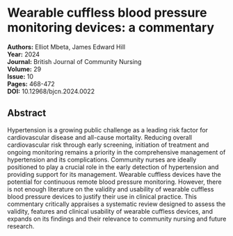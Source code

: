 # Wearable cuffless blood pressure monitoring devices: a commentary

**Authors:** Elliot Mbeta, James Edward Hill  
**Year:** 2024  
**Journal:** British Journal of Community Nursing  
**Volume:** 29  
**Issue:** 10  
**Pages:** 468-472  
**DOI:** 10.12968/bjcn.2024.0022  

## Abstract
Hypertension is a growing public challenge as a leading risk factor for cardiovascular disease and all-cause mortality. Reducing overall cardiovascular risk through early screening, initiation of treatment and ongoing monitoring remains a priority in the comprehensive management of hypertension and its complications. Community nurses are ideally positioned to play a crucial role in the early detection of hypertension and providing support for its management. Wearable cuffless devices have the potential for continuous remote blood pressure monitoring. However, there is not enough literature on the validity and usability of wearable cuffless blood pressure devices to justify their use in clinical practice. This commentary critically appraises a systematic review designed to assess the validity, features and clinical usability of wearable cuffless devices, and expands on its findings and their relevance to community nursing and future research.

